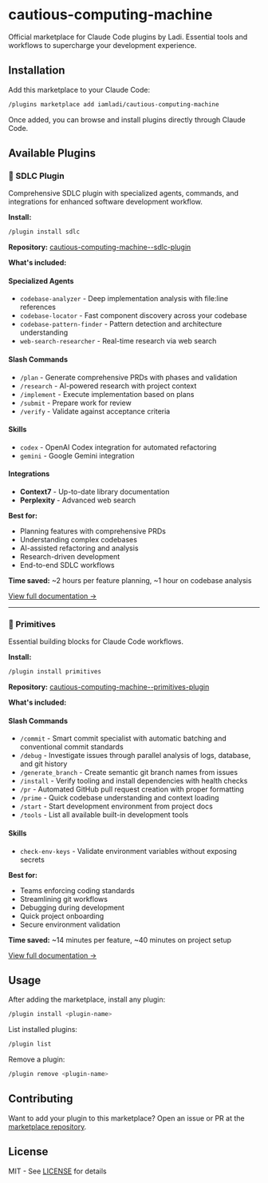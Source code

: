 # cautious-computing-machine

Official marketplace for Claude Code plugins by Ladi. Essential tools and workflows to supercharge your development experience.

## Installation

Add this marketplace to your Claude Code:

```bash
/plugins marketplace add iamladi/cautious-computing-machine
```

Once added, you can browse and install plugins directly through Claude Code.

## Available Plugins

### 🚀 SDLC Plugin

Comprehensive SDLC plugin with specialized agents, commands, and integrations for enhanced software development workflow.

**Install:**
```bash
/plugin install sdlc
```

**Repository:** [cautious-computing-machine--sdlc-plugin](https://github.com/iamladi/cautious-computing-machine--sdlc-plugin)

**What's included:**

#### Specialized Agents
- `codebase-analyzer` - Deep implementation analysis with file:line references
- `codebase-locator` - Fast component discovery across your codebase
- `codebase-pattern-finder` - Pattern detection and architecture understanding
- `web-search-researcher` - Real-time research via web search

#### Slash Commands
- `/plan` - Generate comprehensive PRDs with phases and validation
- `/research` - AI-powered research with project context
- `/implement` - Execute implementation based on plans
- `/submit` - Prepare work for review
- `/verify` - Validate against acceptance criteria

#### Skills
- `codex` - OpenAI Codex integration for automated refactoring
- `gemini` - Google Gemini integration

#### Integrations
- **Context7** - Up-to-date library documentation
- **Perplexity** - Advanced web search

**Best for:**
- Planning features with comprehensive PRDs
- Understanding complex codebases
- AI-assisted refactoring and analysis
- Research-driven development
- End-to-end SDLC workflows

**Time saved:** ~2 hours per feature planning, ~1 hour on codebase analysis

[View full documentation →](https://github.com/iamladi/cautious-computing-machine--sdlc-plugin#readme)

---

### 🔧 Primitives

Essential building blocks for Claude Code workflows.

**Install:**
```bash
/plugin install primitives
```

**Repository:** [cautious-computing-machine--primitives-plugin](https://github.com/iamladi/cautious-computing-machine--primitives-plugin)

**What's included:**

#### Slash Commands
- `/commit` - Smart commit specialist with automatic batching and conventional commit standards
- `/debug` - Investigate issues through parallel analysis of logs, database, and git history
- `/generate_branch` - Create semantic git branch names from issues
- `/install` - Verify tooling and install dependencies with health checks
- `/pr` - Automated GitHub pull request creation with proper formatting
- `/prime` - Quick codebase understanding and context loading
- `/start` - Start development environment from project docs
- `/tools` - List all available built-in development tools

#### Skills
- `check-env-keys` - Validate environment variables without exposing secrets

**Best for:**
- Teams enforcing coding standards
- Streamlining git workflows
- Debugging during development
- Quick project onboarding
- Secure environment validation

**Time saved:** ~14 minutes per feature, ~40 minutes on project setup

[View full documentation →](https://github.com/iamladi/cautious-computing-machine--primitives-plugin#readme)

## Usage

After adding the marketplace, install any plugin:

```bash
/plugin install <plugin-name>
```

List installed plugins:
```bash
/plugin list
```

Remove a plugin:
```bash
/plugin remove <plugin-name>
```

## Contributing

Want to add your plugin to this marketplace? Open an issue or PR at the [marketplace repository](https://github.com/iamladi/cautious-computing-machine).

## License

MIT - See [LICENSE](LICENSE) for details